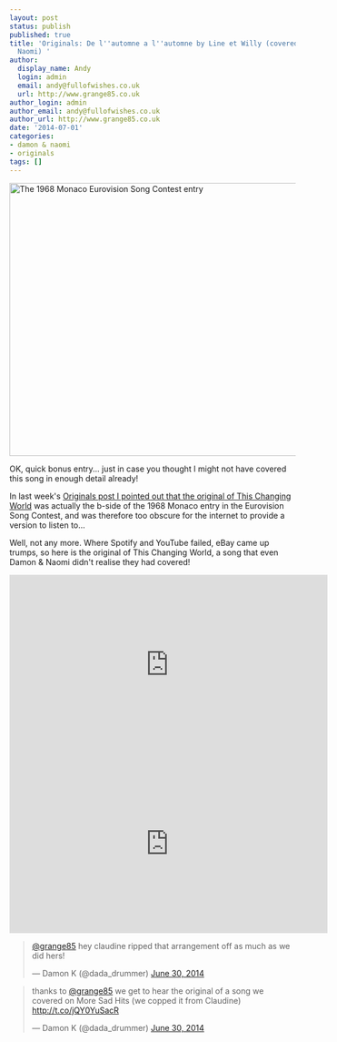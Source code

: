 ```yaml
---
layout: post
status: publish
published: true
title: 'Originals: De l''automne a l''automne by Line et Willy (covered by Damon and
  Naomi) '
author:
  display_name: Andy
  login: admin
  email: andy@fullofwishes.co.uk
  url: http://www.grange85.co.uk
author_login: admin
author_email: andy@fullofwishes.co.uk
author_url: http://www.grange85.co.uk
date: '2014-07-01'
categories:
- damon & naomi
- originals
tags: []
---
```

<p><a href="https://www.flickr.com/photos/grange85/14549936401" title="The 1968 Monaco Eurovision Song Contest entry by Andy Aldridge, on Flickr"><img src="https://farm6.staticflickr.com/5492/14549936401_a5b4abf7e3_z.jpg" width="640" height="480" alt="The 1968 Monaco Eurovision Song Contest entry"></a></p>
<p>OK, quick bonus entry... just in case you thought I might not have covered this song in enough detail already!</p>
<p>In last week's <a href="/2014/06/25/originals-changing-world-claudine-longet/" title="Originals: This Changing World by Claudine Longet (covered by Damon & Naomi)">Originals post I pointed out that the original of This Changing World</a> was actually the b-side of the 1968 Monaco entry in the Eurovision Song Contest, and was therefore too obscure for the internet to provide a version to listen to...</p>
<p>Well, not any more. Where Spotify and YouTube failed, eBay came up trumps, so here is the original of This Changing World, a song that even Damon & Naomi didn't realise they had covered!</p>
<iframe width="560" height="315" src="https://www.youtube.com/embed/v4DBinBrqTY" frameborder="0" allowfullscreen></iframe>
<iframe width="560" height="315" src="https://www.youtube.com/embed/5fSUOu1oQl0" frameborder="0" allowfullscreen></iframe>
<blockquote class="twitter-tweet" lang="en"><p><a href="https://twitter.com/grange85">@grange85</a> hey claudine ripped that arrangement off as much as we did hers!</p>
<p>&mdash; Damon K (@dada_drummer) <a href="https://twitter.com/dada_drummer/statuses/483672366904774656">June 30, 2014</a></p></blockquote>
<p><script async src="//platform.twitter.com/widgets.js" charset="utf-8"></script></p>
<blockquote class="twitter-tweet" lang="en-gb"><p>thanks to <a href="https://twitter.com/grange85">@grange85</a> we get to hear the original of a song we covered on More Sad Hits (we copped it from Claudine) <a href="http://t.co/jQY0YuSacR">http://t.co/jQY0YuSacR</a></p>
<p>&mdash; Damon K (@dada_drummer) <a href="https://twitter.com/dada_drummer/statuses/483675260806365184">June 30, 2014</a></p></blockquote>
<p><script async src="//platform.twitter.com/widgets.js" charset="utf-8"></script></p>
